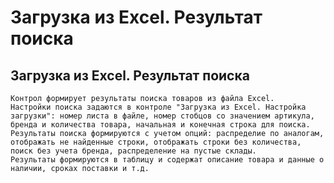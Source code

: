 ﻿---
description: 2.4.7
---
# Загрузка из Excel. Результат поиска
## Загрузка из Excel. Результат поиска
	Контрол формирует результаты поиска товаров из файла Excel. 
	Настройки поиска задаются в контроле "Загрузка из Excel. Настройка загрузки": номер листа в файле, номер стобцов со значением артикула, бренда и количества товара, начальная и конечная строка для поиска.
	Результаты поиска формируются с учетом опций: распределие по аналогам, отображать не найденные строки, отображать строки без количества, поиск без учета бренда, распределение на пустые склады.
	Результаты формируются в таблицу и содержат описание товара и данные о наличии, сроках поставки и т.д.
